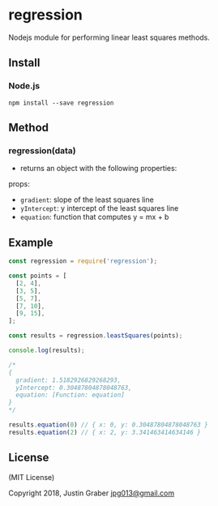 regression
=============

Nodejs module for performing linear least squares methods.


Install
-------

### Node.js
    npm install --save regression

Method
-------

### regression(data)

- returns an object with the following properties:

props:
- `gradient`: slope of the least squares line
- `yIntercept`: y intercept of the least squares line
- `equation`: function that computes y = mx + b

Example
------

```js
const regression = require('regression');

const points = [
  [2, 4],
  [3, 5],
  [5, 7],
  [7, 10],
  [9, 15],
];

const results = regression.leastSquares(points);

console.log(results);

/*
{
  gradient: 1.5182926829268293,
  yIntercept: 0.30487804878048763,
  equation: [Function: equation]
}
*/

results.equation(0) // { x: 0, y: 0.30487804878048763 }
results.equation(2) // { x: 2, y: 3.341463414634146 }
```


License
-------

(MIT License)

Copyright 2018, Justin Graber <jpg013@gmail.com>
